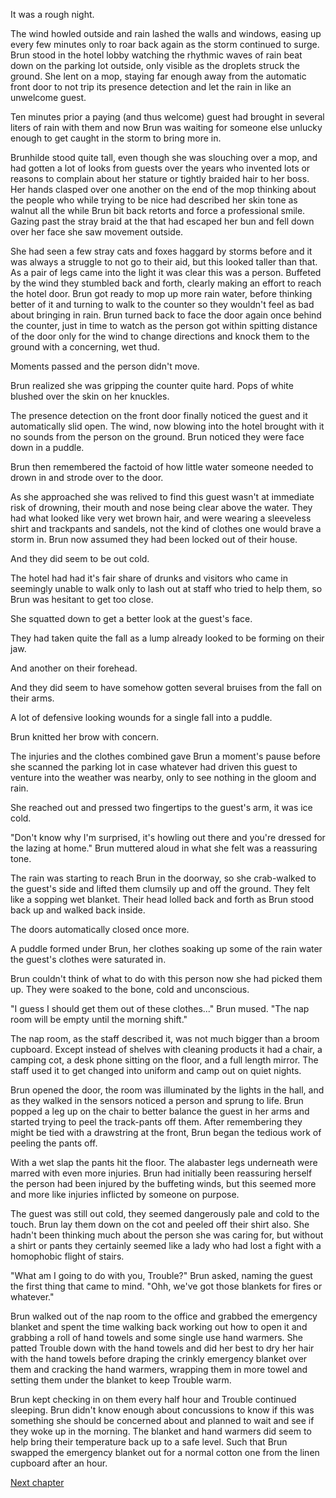 It was a rough night.

The wind howled outside and rain lashed the walls and windows, easing up every few minutes only to roar back again as the storm continued to surge. Brun stood in the hotel lobby watching the rhythmic waves of rain beat down on the parking lot outside, only visible as the droplets struck the ground. She lent on a mop, staying far enough away from the automatic front door to not trip its presence detection and let the rain in like an unwelcome guest.

Ten minutes prior a paying (and thus welcome) guest had brought in several liters of rain with them and now Brun was waiting for someone else unlucky enough to get caught in the storm to bring more in.

Brunhilde stood quite tall, even though she was slouching over a mop, and had gotten a lot of looks from guests over the years who invented lots or reasons to complain about her stature or tightly braided hair to her boss. Her hands clasped over one another on the end of the mop thinking about the people who while trying to be nice had described her skin tone as walnut all the while Brun bit back retorts and force a professional smile. Gazing past the stray braid at the that had escaped her bun and fell down over her face she saw movement outside.

She had seen a few stray cats and foxes haggard by storms before and it was always a struggle to not go to their aid, but this looked taller than that. As a pair of legs came into the light it was clear this was a person. Buffeted by the wind they stumbled back and forth, clearly making an effort to reach the hotel door. Brun got ready to mop up more rain water, before thinking better of it and turning to walk to the counter so they wouldn't feel as bad about bringing in rain. Brun turned back to face the door again once behind the counter, just in time to watch as the person got within spitting distance of the door only for the wind to change directions and knock them to the ground with a concerning, wet thud.

Moments passed and the person didn't move.

Brun realized she was gripping the counter quite hard. Pops of white blushed over the skin on her knuckles.

The presence detection on the front door finally noticed the guest and it automatically slid open. The wind, now blowing into the hotel brought with it no sounds from the person on the ground. Brun noticed they were face down in a puddle.

Brun then remembered the factoid of how little water someone needed to drown in and strode over to the door.

As she approached she was relived to find this guest wasn't at immediate risk of drowning, their mouth and nose being clear above the water. They had what looked like very wet brown hair, and were wearing a sleeveless shirt and trackpants and sandels, not the kind of clothes one would brave a storm in. Brun now assumed they had been locked out of their house.

And they did seem to be out cold.

The hotel had had it's fair share of drunks and visitors who came in seemingly unable to walk only to lash out at staff who tried to help them, so Brun was hesitant to get too close.

She squatted down to get a better look at the guest's face.

They had taken quite the fall as a lump already looked to be forming on their jaw.

And another on their forehead.

And they did seem to have somehow gotten several bruises from the fall on their arms.

A lot of defensive looking wounds for a single fall into a puddle.

Brun knitted her brow with concern.

The injuries and the clothes combined gave Brun a moment's pause before she scanned the parking lot in case whatever had driven this guest to venture into the weather was nearby, only to see nothing in the gloom and rain.

She reached out and pressed two fingertips to the guest's arm, it was ice cold.

"Don't know why I'm surprised, it's howling out there and you're dressed for the lazing at home." Brun muttered aloud in what she felt was a reassuring tone.

The rain was starting to reach Brun in the doorway, so she crab-walked to the guest's side and lifted them clumsily up and off the ground. They felt like a sopping wet blanket. Their head lolled back and forth as Brun stood back up and walked back inside.

The doors automatically closed once more.

A puddle formed under Brun, her clothes soaking up some of the rain water the guest's clothes were saturated in.

Brun couldn't think of what to do with this person now she had picked them up. They were soaked to the bone, cold and unconscious.

"I guess I should get them out of these clothes..." Brun mused. "The nap room will be empty until the morning shift."

The nap room, as the staff described it, was not much bigger than a broom cupboard. Except instead of shelves with cleaning products it had a chair, a camping cot, a desk phone sitting on the floor, and a full length mirror. The staff used it to get changed into uniform and camp out on quiet nights.

Brun opened the door, the room was illuminated by the lights in the hall, and as they walked in the sensors noticed a person and sprung to life. Brun popped a leg up on the chair to better balance the guest in her arms and started trying to peel the track-pants off them. After remembering they might be tied with a drawstring at the front, Brun began the tedious work of peeling the pants off.

With a wet slap the pants hit the floor. The alabaster legs underneath were marred with even more injuries. Brun had initially been reassuring herself the person had been injured by the buffeting winds, but this seemed more and more like injuries inflicted by someone on purpose.

The guest was still out cold, they seemed dangerously pale and cold to the touch. Brun lay them down on the cot and peeled off their shirt also. She hadn't been thinking much about the person she was caring for, but without a shirt or pants they certainly seemed like a lady who had lost a fight with a homophobic flight of stairs.

"What am I going to do with you, Trouble?" Brun asked, naming the guest the first thing that came to mind. "Ohh, we've got those blankets for fires or whatever."

Brun walked out of the nap room to the office and grabbed the emergency blanket and spent the time walking back working out how to open it and grabbing a roll of hand towels and some single use hand warmers. She patted Trouble down with the hand towels and did her best to dry her hair with the hand towels before draping the crinkly emergency blanket over them and cracking the hand warmers, wrapping them in more towel and setting them under the blanket to keep Trouble warm.

Brun kept checking in on them every half hour and Trouble continued sleeping. Brun didn't know enough about concussions to know if this was something she should be concerned about and planned to wait and see if they woke up in the morning. The blanket and hand warmers did seem to help bring their temperature back up to a safe level. Such that Brun swapped the emergency blanket out for a normal cotton one from the linen cupboard after an hour.

[Next chapter](https://github.com/RobbingSpree/HLMSH-Novel/blob/main/chapters_as_imported/Chapter1.md)
